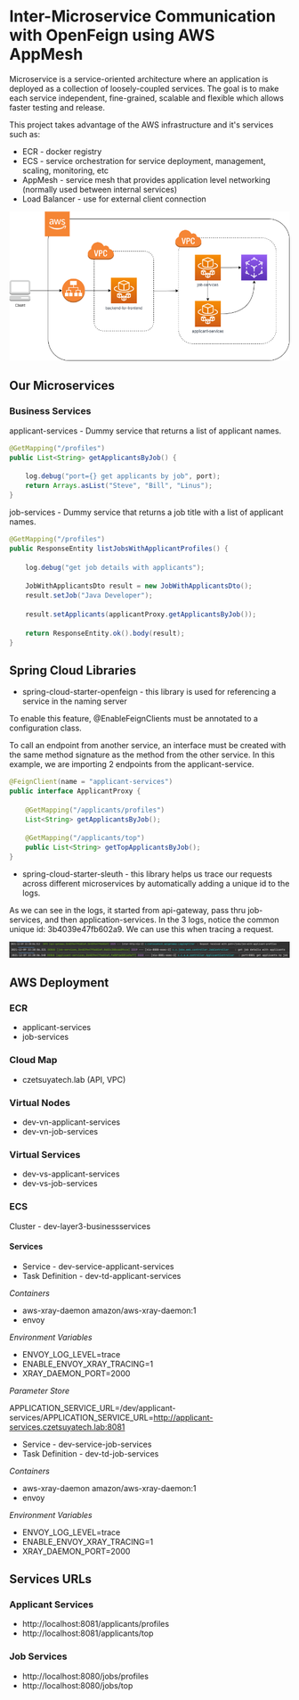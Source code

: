 # Inter-Microservice Communication with OpenFeign using AWS AppMesh

Microservice is a service-oriented architecture where an application is deployed as a collection of loosely-coupled 
services. The goal is to make each service independent, fine-grained, scalable and flexible which allows faster 
testing and release.

This project takes advantage of the AWS infrastructure and it's services such as:
 - ECR - docker registry
 - ECS - service orchestration for service deployment, management, scaling, monitoring, etc
 - AppMesh - service mesh that provides application level networking (normally used between internal services)
 - Load Balancer - use for external client connection

![Microservice Architecture with Spring on AWS](./docs/architecture.png)

## Our Microservices

### Business Services

applicant-services - Dummy service that returns a list of applicant names.

```java
@GetMapping("/profiles")
public List<String> getApplicantsByJob() {
 
    log.debug("port={} get applicants by job", port);
    return Arrays.asList("Steve", "Bill", "Linus");
}
```

job-services - Dummy service that returns a job title with a list of applicant names.

```java
@GetMapping("/profiles")
public ResponseEntity listJobsWithApplicantProfiles() {
 
    log.debug("get job details with applicants");
 
    JobWithApplicantsDto result = new JobWithApplicantsDto();
    result.setJob("Java Developer");
 
    result.setApplicants(applicantProxy.getApplicantsByJob());
 
    return ResponseEntity.ok().body(result);
}
```

## Spring Cloud Libraries

- spring-cloud-starter-openfeign - this library is used for referencing a service in the naming server

To enable this feature, @EnableFeignClients must be annotated to a configuration class.

To call an endpoint from another service, an interface must be created with the same method signature as the method from the other service. In this example, we are importing 2 endpoints from the applicant-service.

```java
@FeignClient(name = "applicant-services")
public interface ApplicantProxy {
 
    @GetMapping("/applicants/profiles")
    List<String> getApplicantsByJob();
 
    @GetMapping("/applicants/top")
    public List<String> getTopApplicantsByJob();
}
```

- spring-cloud-starter-sleuth - this library helps us trace our requests across different microservices by 
automatically adding a unique id to the logs.

As we can see in the logs, it started from api-gateway, pass thru job-services, and then application-services. In the 3 logs, notice the common unique id: 3b4039e47fb602a9. We can use this when tracing a request.

![Log trace](./docs/log_trace.jpg)

## AWS Deployment

### ECR

- applicant-services
- job-services

### Cloud Map

- czetsuyatech.lab (API, VPC)

### Virtual Nodes

- dev-vn-applicant-services
- dev-vn-job-services

### Virtual Services

- dev-vs-applicant-services
- dev-vs-job-services

### ECS

Cluster - dev-layer3-businessservices

#### Services

- Service - dev-service-applicant-services
- Task Definition - dev-td-applicant-services

*Containers*
- aws-xray-daemon	amazon/aws-xray-daemon:1
- envoy

*Environment Variables*

- ENVOY_LOG_LEVEL=trace
- ENABLE_ENVOY_XRAY_TRACING=1
- XRAY_DAEMON_PORT=2000

*Parameter Store*

APPLICATION_SERVICE_URL=/dev/applicant-services/APPLICATION_SERVICE_URL=http://applicant-services.czetsuyatech.lab:8081

- Service - dev-service-job-services
- Task Definition - dev-td-job-services

*Containers*
- aws-xray-daemon	amazon/aws-xray-daemon:1
- envoy

*Environment Variables*

- ENVOY_LOG_LEVEL=trace
- ENABLE_ENVOY_XRAY_TRACING=1
- XRAY_DAEMON_PORT=2000

## Services URLs

### Applicant Services
- http://localhost:8081/applicants/profiles
- http://localhost:8081/applicants/top

### Job Services
- http://localhost:8080/jobs/profiles
- http://localhost:8080/jobs/top